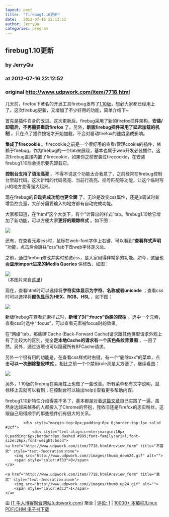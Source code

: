 ```yaml
---
layout: post
title:  "firebug1.10更新"
date:   2012-07-16 22:12:52
author: JerryQu
categories: program
---
```


## firebug1.10更新
### by JerryQu
### at 2012-07-16 22:12:52
### original <http://www.udpwork.com/item/7718.html>

<p>几天前，firefox下著名的开发工具firebug发布了<a href="https://getfirebug.com/downloads">1.10版</a>，想必大家都已经用上了。这次firebug更新，又增加了不少好用的功能，简单介绍下~</p>
<p>首先是插件自身的改进。这次更新后，firebug采用了新的firefox插件架构，<strong>安装/卸载后，不再需要重启firefox</strong>
了。另外，<strong>新版firebug插件采用了延迟加载的机制</strong>
，只在点了插件按钮才开始加载，不会对启动firefox的速度造成影响。</p>
<p><strong>集成了firecookie</strong>
。firecookie之前是一个很好用的查看/管理cookie的插件，依赖于firebug，作为firebug的一个tab来展现，基本也属于web开发必装插件。这次firebug直接内置了firecookie，如果你之前安装过firecookie，在安装firebug1.10后会提示要先卸载它。</p>
<p><strong>控制台支持了语法高亮</strong>
。不得不说这个功能太合我意了，之前经常在firebug控制台里敲代码。这次新增的代码高亮、当前行高亮、括号匹配等功能，让这个临时写js的地方变得强大起来。</p>
<p>现在firebug的<strong>自动完成功能也更全面</strong>
了。无论是改变css属性，还是js调试时新增监控变量，大部分需要输入的地方都有自动完成功能。</p>
<p>大家都知道，在“html”这个大类下，有个“计算出的样式”tab。firebug1.10给它增加了新功能，可以方便大家<strong>更好的跟踪样式</strong>
。如下图：</p>
<p><a href="http://st.imququ.com/uploads/2012/07/323CF30A-C867-4AE2-B322-0D3BB0ACD38B.jpg" title="点击查看大图"><img src="http://st.imququ.com/uploads/2012/07/m_323CF30A-C867-4AE2-B322-0D3BB0ACD38B.jpg"></a></p>
<p>还有，在查看元素css时，鼠标在web-font字体上右键，可以看到“<strong>查看样式声明</strong>
”功能，点击后会跳往“css”tab下改web字体定义处。</p>
<p>之前，通过firebug修改并实时预览css，是大家用得非常多的功能。如今，这里也会<strong>显示import进来的Media Queries</strong>
供修改，如图：</p>
<p><img src="http://st.imququ.com/uploads/2012/07/m_media-queries.jpg">
<br>
（本图片来自<a href="https://hacks.mozilla.org/2012/07/firebug-1-10-new-features/">这里</a>）</p>
<p>现在，查看html时可以选择将<strong>字符实体显示为字符、名称或者unicode</strong>
；查看css时可以选择将<strong>颜色显示为HEX、RGB、HSL</strong>
，如下图：</p>
<p><img src="http://st.imququ.com/uploads/2012/07/m_xxx.jpg"></p>
<p>新版firebug在查看元素样式时，<strong>新增了对“:foucs”伪类的模拟</strong>
。选中一个元素，查看css时选中“:focus”，可以查看元素被focus时的效果。</p>
<p>在“网络”tab，那些BFCache (Back-Forward Cache)请求跟其他类型请求外观上有了比较大的区别，完全<strong>走本地Cache的请求有一个灰色条纹背景图</strong>
，一目了然。另外，通过选项也可以隐藏所有BFCache请求。</p>
<p>另外一个很有用的功能是，在查看css样式时右键，有一个“删除xxx”的菜单，点击<strong>可以一次删除整段样式</strong>
。相比之前一个个禁用rule真是太方便了，继续看图：</p>
<p><img src="http://st.imququ.com/uploads/2012/07/xxx2.jpg"></p>
<p>另外，1.10版的firebug在易用性上也做了一些改善。所有菜单都有文字说明，鼠标移上去就可以看到；在控制台可以输出help()查看更多帮助内容。</p>
<p>firebug1.10新特性介绍得差不多了，基本都是对着<a href="https://hacks.mozilla.org/2012/07/firebug-1-10-new-features/">这篇文章</a>自己实践了一遍。虽然身边越来越多的人都投入了Chrome的怀抱，我依旧还是Firefox的忠实粉丝，这跟自己用得顺手的那些插件们有很大的关系。</p>

			<div style="margin-top:8px;padding:6px 0;border-top:1px solid #3cf">
				<div style="text-align:center;margin:16px 0;padding:6px;border:0px dashed #999;font-family:arial;font-size:26px;font-weight:bold">
	<a href="http://www.udpwork.com/item/7718.html#review_form" title="不喜欢" style="text-decoration:none">
		<img src="http://www.udpwork.com//images/thumb_down24.gif" alt="">
		<span style="color:#f33">0</span>
	</a>
	   
	<a href="http://www.udpwork.com/item/7718.html#review_form" title="喜欢" style="text-decoration:none">
		<img src="http://www.udpwork.com//images/thumb_up24.gif" alt="">
		<span style="color:#3c3">1</span>
	</a>
</div>				<p>
					由 <a href="http://www.udpwork.com/">IT 牛人博客聚合网站(udpwork.com)</a> 聚合
					|
					<a href="http://www.udpwork.com/item/7718.html#reviews">评论: 1</a>
					|
					<a href="http://book.benegg.com/tag/%E7%BC%96%E7%A8%8B?from=udpwork-feed">10000+ 本编程/Linux PDF/CHM 电子书下载</a>
				</p>
			</div>